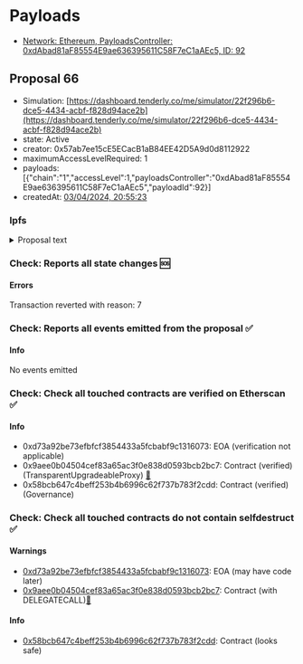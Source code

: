 # Payloads

- [Network: Ethereum, PayloadsController: 0xdAbad81aF85554E9ae636395611C58F7eC1aAEc5, ID: 92](/reports/payloads/1/0xdAbad81aF85554E9ae636395611C58F7eC1aAEc5/92.md)

## Proposal 66

- Simulation: [https://dashboard.tenderly.co/me/simulator/22f296b6-dce5-4434-acbf-f828d94ace2b](https://dashboard.tenderly.co/me/simulator/22f296b6-dce5-4434-acbf-f828d94ace2b)
- state: Active
- creator: 0x57ab7ee15cE5ECacB1aB84EE42D5A9d0d8112922
- maximumAccessLevelRequired: 1
- payloads: [{"chain":"1","accessLevel":1,"payloadsController":"0xdAbad81aF85554E9ae636395611C58F7eC1aAEc5","payloadId":92}]
- createdAt: [03/04/2024, 20:55:23](https://etherscan.io/tx/0xebc78b8c1f396de3d6b69bc3fb6e5cfd2df967408a3c22d618dec53a12529a1d)

### Ipfs

<details>
  <summary>Proposal text</summary>
  
  
## Simple Summary

Amend Interest Rate parameters for TUSD and BUSD Aave V2 deprecated markets.

## Motivation

Currently, the highly aggressive interest rate strategy implemented for TUSD and BUSD markets, with the primary objective of deprecating, poses a challenge due to the distribution of bad debt within these markets.

Due to a significant amount of bad debt in these markets, the anticipated outcome of incentivizing debt repayments may not be realized to the same extent, alternatively resulting in effective virtual debt growth. Although the elevated reserve factor allows the collector to cover a substantial portion of the remaining aToken underlying claims of the respective market as other positions are repaid (provided the collector does not withdraw), this debt growth must be addressed. Otherwise, it could potentially escalate to an arbitrarily high market size, given the magnitude of the current interest rate.

## Specification

| Asset | Parameter | Current | Recommendations |
| ----- | --------- | ------- | --------------- |
| BUSD  | Base Rate | 100%    | 10%             |
| BUSD  | Slope 1   | 70%     | 0%              |
| BUSD  | Slope 2   | 300%    | 0%              |
| BUSD  | Uoptimal  | 1%      | No Change       |

| Asset | Parameter | Current | Recommendations |
| ----- | --------- | ------- | --------------- |
| TUSD  | Base Rate | 100%    | 10%             |
| TUSD  | Slope 1   | 70%     | 0%              |
| TUSD  | Slope 2   | 300%    | 0%              |
| TUSD  | Uoptimal  | 1%      | No Change       |

## References

- Implementation: [AaveV2Ethereum](https://github.com/bgd-labs/aave-proposals-v3/blob/64d84923830233364030bbf87f555208e05c78bd/src/20240324_AaveV2Ethereum_TUSDAndBUSDAaveV2RateAmendments/AaveV2Ethereum_TUSDAndBUSDAaveV2RateAmendments_20240324.sol)
- Tests: [AaveV2Ethereum](https://github.com/bgd-labs/aave-proposals-v3/blob/64d84923830233364030bbf87f555208e05c78bd/src/20240324_AaveV2Ethereum_TUSDAndBUSDAaveV2RateAmendments/AaveV2Ethereum_TUSDAndBUSDAaveV2RateAmendments_20240324.t.sol)
- [Snapshot](https://snapshot.org/#/aave.eth/proposal/0xcff2253ff9d74193354370fe95ebe0fe2f0b6f34873281d1b9b55b9f51dea011)
- [Discussion](https://governance.aave.com/t/arfc-tusd-and-busd-aave-v2-rate-amendments/16887)

## Copyright

Copyright and related rights waived via [CC0](https://creativecommons.org/publicdomain/zero/1.0/).

</details>

### Check: Reports all state changes :sos:

#### Errors

Transaction reverted with reason: 7

### Check: Reports all events emitted from the proposal :white_check_mark:

#### Info

No events emitted

### Check: Check all touched contracts are verified on Etherscan :white_check_mark:

#### Info

- 0xd73a92be73efbfcf3854433a5fcbabf9c1316073: EOA (verification not applicable)
- 0x9aee0b04504cef83a65ac3f0e838d0593bcb2bc7: Contract (verified) (TransparentUpgradeableProxy) [:ghost:](https://github.com/bgd-labs/aave-address-book "GovernanceV3Ethereum.GOVERNANCE")
- 0x58bcb647c4beff253b4b6996c62f737b783f2cdd: Contract (verified) (Governance) 

### Check: Check all touched contracts do not contain selfdestruct :white_check_mark:

#### Warnings

- [0xd73a92be73efbfcf3854433a5fcbabf9c1316073](https://etherscan.io/address/0xd73a92be73efbfcf3854433a5fcbabf9c1316073): EOA (may have code later)
- [0x9aee0b04504cef83a65ac3f0e838d0593bcb2bc7](https://etherscan.io/address/0x9aee0b04504cef83a65ac3f0e838d0593bcb2bc7): Contract (with DELEGATECALL)[:ghost:](https://github.com/bgd-labs/aave-address-book "GovernanceV3Ethereum.GOVERNANCE")

#### Info

- [0x58bcb647c4beff253b4b6996c62f737b783f2cdd](https://etherscan.io/address/0x58bcb647c4beff253b4b6996c62f737b783f2cdd): Contract (looks safe)

